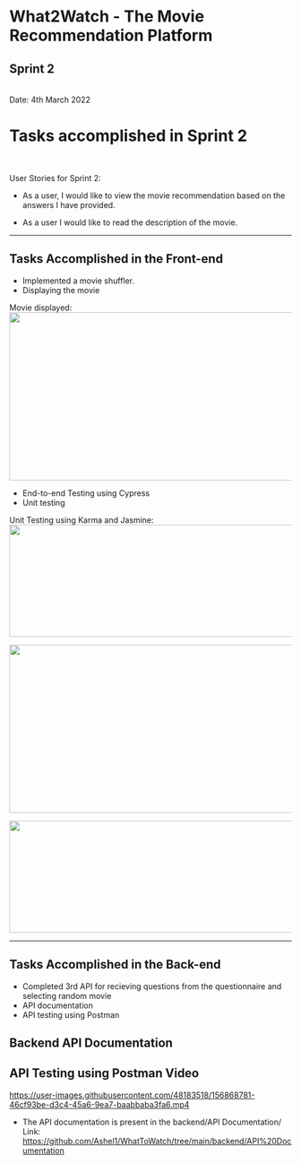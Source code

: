 <h1>What2Watch - The Movie Recommendation Platform</h1>
<h2>Sprint 2</h2> <br>
Date: 4th March 2022

<br>
<h1>Tasks accomplished in Sprint 2</h1>
<br>

User Stories for Sprint 2:
* As a user, I would like to view the movie recommendation based on the answers I have provided. 

- As a user I would like to read the description of the movie.

<hr>

<h2>Tasks Accomplished in the Front-end</h2>

- Implemented a movie shuffler.
- Displaying the movie
 
 Movie displayed:
 <br>
 <img src="https://github.com/Ashel1/WhatToWatch/blob/323e379780ca2b59f8bcb22f10817deb42b710f8/images/A0F06091-0919-420A-A8C1-D79469121CC9_2_0_a.mov" height="300" width="700"/>
 
- End-to-end Testing using Cypress
- Unit testing
 
 Unit Testing using Karma and Jasmine:
  <br>
 <img src="https://github.com/Ashel1/WhatToWatch/blob/323e379780ca2b59f8bcb22f10817deb42b710f8/images/test1.png" height="200" width="700"/> <br>

 <img src="https://github.com/Ashel1/WhatToWatch/blob/323e379780ca2b59f8bcb22f10817deb42b710f8/images/test2.png" height="300" width="700"/> <br>

 <img src="https://github.com/Ashel1/WhatToWatch/blob/323e379780ca2b59f8bcb22f10817deb42b710f8/images/test3.png" height="200" width="700"/> <br>

<hr>
<h2>Tasks Accomplished in the Back-end</h2>

 - Completed 3rd API for recieving questions from the questionnaire and selecting random movie
 - API documentation
 - API testing using Postman 
<h2>Backend API Documentation</h2>

<h2> API Testing using Postman Video </h2>


https://user-images.githubusercontent.com/48183518/156868781-46cf93be-d3c4-45a6-9ea7-baabbaba3fa6.mp4




 - The API documentation is present in the backend/API Documentation/ 
   Link: https://github.com/Ashel1/WhatToWatch/tree/main/backend/API%20Documentation
